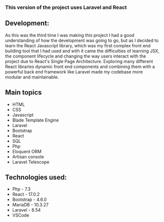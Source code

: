 ### This version of the project uses Laravel and React 

## Development: 
As this was the third time I was making this project I had a good understanding of how the development was going to go, 
but as I decided to learn the React Javascript library, which was my first complex front end building tool that I had used 
and with it came the difficulties of learning JSX, the component lifecycle and changing the way users interact with the 
project due to React's Single Page Architecture. Exploring many different React libraries dynamic front end components 
and combining them with a powerful back end framework like Laravel made my codebase more modular and maintainable. 

## Main topics

 - HTML
 - CSS
 - Javascript
 - Blade Template Engine
 - Laravel
 - Bootstrap
 - React
 - SQL
 - Php
 - Eloquent ORM
 - Artisan console
 - Laravel Telescope

## Technologies used: 

 - Php - 7.3
 - React - 17.0.2
 - Bootstrap - 4.6.0
 - MariaDB - 10.3.27
 - Laravel - 8.54
 - VSCode
